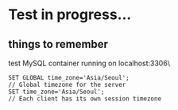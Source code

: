 # Test in progress...

## things to remember

test MySQL container running on localhost:3306\

	SET GLOBAL time_zone='Asia/Seoul';
	// Global timezone for the server
	SET time_zone='Asia/Seoul';
	// Each client has its own session timezone


